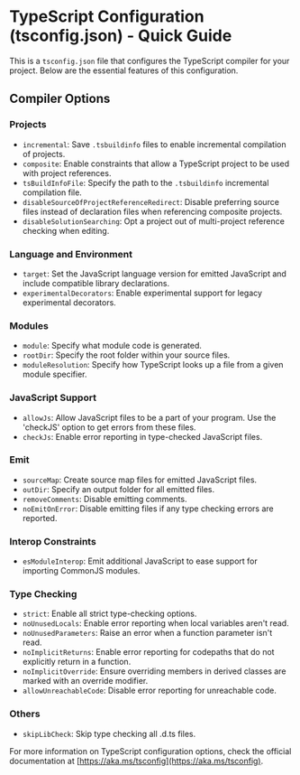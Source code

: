 # TypeScript Configuration (tsconfig.json) - Quick Guide

This is a `tsconfig.json` file that configures the TypeScript compiler for your project. Below are the essential features of this configuration.

## **Compiler Options**

### **Projects**
- `incremental`: Save `.tsbuildinfo` files to enable incremental compilation of projects.
- `composite`: Enable constraints that allow a TypeScript project to be used with project references.
- `tsBuildInfoFile`: Specify the path to the `.tsbuildinfo` incremental compilation file.
- `disableSourceOfProjectReferenceRedirect`: Disable preferring source files instead of declaration files when referencing composite projects.
- `disableSolutionSearching`: Opt a project out of multi-project reference checking when editing.

### **Language and Environment**
- `target`: Set the JavaScript language version for emitted JavaScript and include compatible library declarations.
- `experimentalDecorators`: Enable experimental support for legacy experimental decorators.

### **Modules**
- `module`: Specify what module code is generated.
- `rootDir`: Specify the root folder within your source files.
- `moduleResolution`: Specify how TypeScript looks up a file from a given module specifier.

### **JavaScript Support**
- `allowJs`: Allow JavaScript files to be a part of your program. Use the 'checkJS' option to get errors from these files.
- `checkJs`: Enable error reporting in type-checked JavaScript files.

### **Emit**
- `sourceMap`: Create source map files for emitted JavaScript files.
- `outDir`: Specify an output folder for all emitted files.
- `removeComments`: Disable emitting comments.
- `noEmitOnError`: Disable emitting files if any type checking errors are reported.

### **Interop Constraints**
- `esModuleInterop`: Emit additional JavaScript to ease support for importing CommonJS modules.

### **Type Checking**
- `strict`: Enable all strict type-checking options.
- `noUnusedLocals`: Enable error reporting when local variables aren't read.
- `noUnusedParameters`: Raise an error when a function parameter isn't read.
- `noImplicitReturns`: Enable error reporting for codepaths that do not explicitly return in a function.
- `noImplicitOverride`: Ensure overriding members in derived classes are marked with an override modifier.
- `allowUnreachableCode`: Disable error reporting for unreachable code.

### **Others**
- `skipLibCheck`: Skip type checking all .d.ts files.

For more information on TypeScript configuration options, check the official documentation at [https://aka.ms/tsconfig](https://aka.ms/tsconfig).
